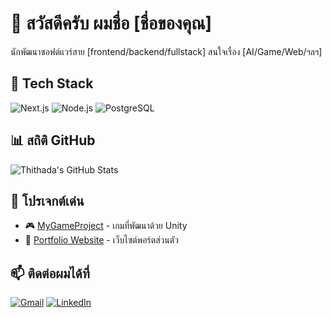 # 👋 สวัสดีครับ ผมชื่อ [ชื่อของคุณ]
นักพัฒนาซอฟต์แวร์สาย [frontend/backend/fullstack] สนใจเรื่อง [AI/Game/Web/ฯลฯ]

## 🧰 Tech Stack
![Next.js](https://img.shields.io/badge/Next.js-000000?style=for-the-badge&logo=nextdotjs&logoColor=white)
![Node.js](https://img.shields.io/badge/Node.js-339933?style=for-the-badge&logo=nodedotjs&logoColor=white)
![PostgreSQL](https://img.shields.io/badge/PostgreSQL-4169E1?style=for-the-badge&logo=postgresql&logoColor=white)

## 📊 สถิติ GitHub
![Thithada's GitHub Stats](https://github-readme-stats.vercel.app/api?username=thithada&show_icons=true&theme=radical)

## 🚀 โปรเจกต์เด่น
- 🎮 [MyGameProject](https://github.com/thithada/mygameproject) - เกมที่พัฒนาด้วย Unity
- 📝 [Portfolio Website](https://github.com/thithada/portfolio) - เว็บไซต์พอร์ตส่วนตัว

## 📫 ติดต่อผมได้ที่
[![Gmail](https://img.shields.io/badge/-Gmail-red?style=flat-square&logo=Gmail&logoColor=white)](mailto:youremail@gmail.com)
[![LinkedIn](https://img.shields.io/badge/-LinkedIn-blue?style=flat-square&logo=linkedin&logoColor=white)](https://linkedin.com/in/yourprofile)
